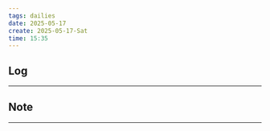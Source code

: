 ```yaml
---
tags: dailies  
date: 2025-05-17
create: 2025-05-17-Sat
time: 15:35
---
```

## Log
---


## Note
---


